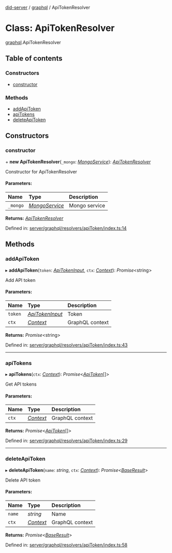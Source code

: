[did-server](../README.md) / [graphql](../modules/graphql.md) / ApiTokenResolver

# Class: ApiTokenResolver

[graphql](../modules/graphql.md).ApiTokenResolver

## Table of contents

### Constructors

- [constructor](graphql.apitokenresolver.md#constructor)

### Methods

- [addApiToken](graphql.apitokenresolver.md#addapitoken)
- [apiTokens](graphql.apitokenresolver.md#apitokens)
- [deleteApiToken](graphql.apitokenresolver.md#deleteapitoken)

## Constructors

### constructor

\+ **new ApiTokenResolver**(`_mongo`: [*MongoService*](services.mongoservice.md)): [*ApiTokenResolver*](graphql.apitokenresolver.md)

Constructor for ApiTokenResolver

#### Parameters:

Name | Type | Description |
:------ | :------ | :------ |
`_mongo` | [*MongoService*](services.mongoservice.md) | Mongo service    |

**Returns:** [*ApiTokenResolver*](graphql.apitokenresolver.md)

Defined in: [server/graphql/resolvers/apiToken/index.ts:14](https://github.com/Puzzlepart/did/blob/45604452/server/graphql/resolvers/apiToken/index.ts#L14)

## Methods

### addApiToken

▸ **addApiToken**(`token`: [*ApiTokenInput*](graphql.apitokeninput.md), `ctx`: [*Context*](graphql_context.context.md)): *Promise*<string\>

Add API token

#### Parameters:

Name | Type | Description |
:------ | :------ | :------ |
`token` | [*ApiTokenInput*](graphql.apitokeninput.md) | Token   |
`ctx` | [*Context*](graphql_context.context.md) | GraphQL context    |

**Returns:** *Promise*<string\>

Defined in: [server/graphql/resolvers/apiToken/index.ts:43](https://github.com/Puzzlepart/did/blob/45604452/server/graphql/resolvers/apiToken/index.ts#L43)

___

### apiTokens

▸ **apiTokens**(`ctx`: [*Context*](graphql_context.context.md)): *Promise*<[*ApiToken*](graphql.apitoken.md)[]\>

Get API tokens

#### Parameters:

Name | Type | Description |
:------ | :------ | :------ |
`ctx` | [*Context*](graphql_context.context.md) | GraphQL context    |

**Returns:** *Promise*<[*ApiToken*](graphql.apitoken.md)[]\>

Defined in: [server/graphql/resolvers/apiToken/index.ts:29](https://github.com/Puzzlepart/did/blob/45604452/server/graphql/resolvers/apiToken/index.ts#L29)

___

### deleteApiToken

▸ **deleteApiToken**(`name`: *string*, `ctx`: [*Context*](graphql_context.context.md)): *Promise*<[*BaseResult*](graphql.baseresult.md)\>

Delete API token

#### Parameters:

Name | Type | Description |
:------ | :------ | :------ |
`name` | *string* | Name   |
`ctx` | [*Context*](graphql_context.context.md) | GraphQL context    |

**Returns:** *Promise*<[*BaseResult*](graphql.baseresult.md)\>

Defined in: [server/graphql/resolvers/apiToken/index.ts:58](https://github.com/Puzzlepart/did/blob/45604452/server/graphql/resolvers/apiToken/index.ts#L58)
